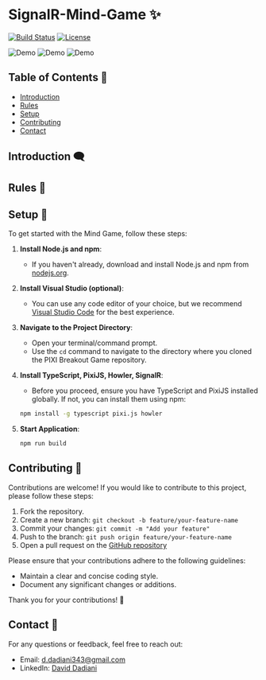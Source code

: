 # SignalR-Mind-Game ✨

[![Build Status](https://img.shields.io/badge/build-passing-brightgreen)](https://github.com/Toms343/SignalR-Mind-Game)
[![License](https://img.shields.io/badge/license-MIT-blue)](https://github.com/Toms343/SignalR-Mind-Game/blob/main/LICENSE)

![Demo](https://github.com/Toms343/SignalR-Mind-Game/blob/main/Images/Lobby.png)
![Demo](https://github.com/Toms343/SignalR-Mind-Game/blob/main/Images/Loading.png)
![Demo](https://github.com/Toms343/SignalR-Mind-Game/blob/main/Images/Game.png)


## Table of Contents 📜

- [Introduction](#introductioon-)
- [Rules](#rules-)
- [Setup](#setup-)
- [Contributing](#contributing-)
- [Contact](#contact-)

## Introduction 🗨️



## Rules 📜


## Setup 🌱

To get started with the Mind Game, follow these steps:

1. **Install Node.js and npm**:
   - If you haven't already, download and install Node.js and npm from [nodejs.org](https://nodejs.org/).

2. **Install Visual Studio (optional)**:
   - You can use any code editor of your choice, but we recommend [Visual Studio Code](https://code.visualstudio.com/) for the best experience.

3. **Navigate to the Project Directory**:
   - Open your terminal/command prompt.
   - Use the `cd` command to navigate to the directory where you cloned the PIXI Breakout Game repository.

4. **Install TypeScript, PixiJS, Howler, SignalR**:
   - Before you proceed, ensure you have TypeScript and PixiJS installed globally. If not, you can install them using npm:

   ```bash
   npm install -g typescript pixi.js howler
   ```

5. **Start Application**:

	```bash
   npm run build
   ```

## Contributing 🤝
Contributions are welcome! If you would like to contribute to this project, please follow these steps:

1. Fork the repository.
2. Create a new branch: `git checkout -b feature/your-feature-name`
3. Commit your changes: `git commit -m "Add your feature"`
4. Push to the branch: `git push origin feature/your-feature-name`
5. Open a pull request on the [GitHub repository](https://github.com/Toms343/SignalR-Mind-Game)

Please ensure that your contributions adhere to the following guidelines:
- Maintain a clear and concise coding style.
- Document any significant changes or additions.

Thank you for your contributions! 🙌

## Contact 📧

For any questions or feedback, feel free to reach out:
- Email: d.dadiani343@gmail.com
- LinkedIn: [David Dadiani](https://www.linkedin.com/in/david-dadiani-6677b5226/)
